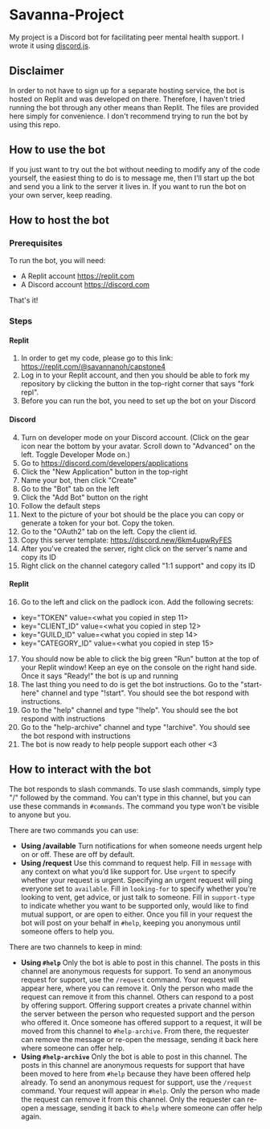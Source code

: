 # Savanna-Project

My project is a Discord bot for facilitating peer mental health support. I wrote it using [discord.js](https://discord.js.org/).

## Disclaimer

In order to not have to sign up for a separate hosting service, the bot is hosted on Replit and was developed on there. Therefore, I haven't tried running the bot through any other means than Replit. The files are provided here simply for convenience. I don't recommend trying to run the bot by using this repo. 

## How to use the bot
If you just want to try out the bot without needing to modify any of the code yourself, the easiest thing to do is to message me, then I'll start up the bot and send you a link to the server it lives in. If you want to run the bot on your own server, keep reading.

## How to host the bot
### Prerequisites
To run the bot, you will need:
- A Replit account https://replit.com
- A Discord account https://discord.com
  
That's it! 

### Steps
#### Replit
1. In order to get my code, please go to this link: https://replit.com/@savannanoh/capstone4
2. Log in to your Replit account, and then you should be able to fork my repository by clicking the button in the top-right corner that says "fork repl".
3. Before you can run the bot, you need to set up the bot on your Discord
#### Discord
4. Turn on developer mode on your Discord account. (Click on the gear icon near the bottom by your avatar. Scroll down to "Advanced" on the left. Toggle Developer Mode on.)
5. Go to https://discord.com/developers/applications
6. Click the "New Application" button in the top-right
7. Name your bot, then click "Create"
8. Go to the "Bot" tab on the left
9. Click the "Add Bot" button on the right
10. Follow the default steps
11. Next to the picture of your bot should be the place you can copy or generate a token for your bot. Copy the token.
12. Go to the "OAuth2" tab on the left. Copy the client id.
13. Copy this server template: https://discord.new/6km4upwRyFES
14. After you've created the server, right click on the server's name and copy its ID
15. Right click on the channel category called "1:1 support" and copy its ID
#### Replit
16. Go to the left and click on the padlock icon. Add the following secrets:

- key="TOKEN" value=<what you copied in step 11\> 
- key="CLIENT_ID" value=<what you copied in step 12\> 
- key="GUILD_ID" value=<what you copied in step 14\> 
- key="CATEGORY_ID" value=<what you copied in step 15\> 

17. You should now be able to click the big green "Run" button at the top of your Replit window! Keep an eye on the console on the right hand side. Once it says "Ready!" the bot is up and running
18. The last thing you need to do is get the bot instructions. Go to the "start-here" channel and type "!start". You should see the bot respond with instructions.
19. Go to the "help" channel and type "!help". You should see the bot respond with instructions
20. Go to the "help-archive" channel and type "!archive". You should see the bot respond with instructions
21. The bot is now ready to help people support each other <3
    
## How to interact with the bot
The bot responds to slash commands.
To use slash commands, simply type "/" followed by the command. You can't type in this channel, but you can use these commands in `#commands`. The command you type won't be visible to anyone but you.

There are two commands you can use:
- **Using /available** Turn notifications for when someone needs urgent help on or off. These are off by default.
- **Using /request** Use this command to request help. Fill in `message` with any context on what you’d like support for. Use `urgent` to specify whether your request is urgent. Specifying an urgent request will ping everyone set to `available`. Fill in `looking-for` to specify whether you’re looking to vent, get advice, or just talk to someone. Fill in `support-type` to indicate whether you want to be supported only, would like to find mutual support, or are open to either. Once you fill in your request the bot will post on your behalf in `#help`, keeping you anonymous until someone offers to help you.

There are two channels to keep in mind:
- **Using `#help`** Only the bot is able to post in this channel. The posts in this channel are anonymous requests for support. To send an anonymous request for support, use the `/request` command. Your request will appear here, where you can remove it. Only the person who made the request can remove it from this channel. Others can respond to a post by offering support. Offering support creates a private channel within the server between the person who requested support and the person who offered it. Once someone has offered support to a request, it will be moved from this channel to `#help-archive`. From there, the requester can remove the message or re-open the message, sending it back here where someone can offer help.
- **Using `#help-archive`** Only the bot is able to post in this channel. The posts in this channel are anonymous requests for support that have been moved to here from `#help` because they have been offered help already. To send an anonymous request for support, use the `/request` command. Your request will appear in `#help`. Only the person who made the request can remove it from this channel. Only the requester can re-open a message, sending it back to `#help` where someone can offer help again.

